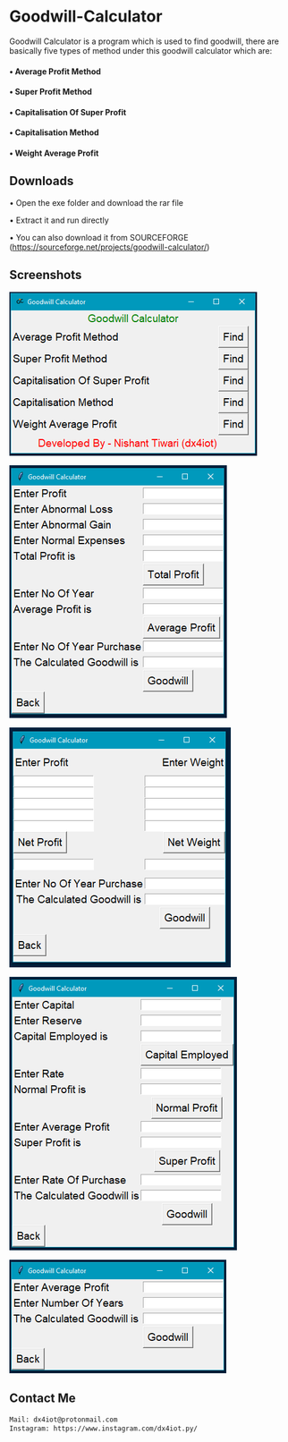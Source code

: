 # Goodwill-Calculator

Goodwill Calculator is a program which is used to find goodwill, there are basically five types of method under this goodwill calculator which are: 

#### • Average Profit Method
#### • Super Profit Method
#### • Capitalisation Of Super Profit
#### • Capitalisation Method
#### • Weight Average Profit

## Downloads

• Open the exe folder and download the rar file 

• Extract it and run directly

• You can also download it from SOURCEFORGE (https://sourceforge.net/projects/goodwill-calculator/)

## Screenshots
![](screenshots/gwill-image-1.PNG)

![](screenshots/gwill-image-2.PNG)

![](screenshots/gwill-image-3.PNG)

![](screenshots/gwill-image-4.PNG)

![](screenshots/gwill-image-5.PNG)

## Contact Me
```
Mail: dx4iot@protonmail.com
Instagram: https://www.instagram.com/dx4iot.py/
```
